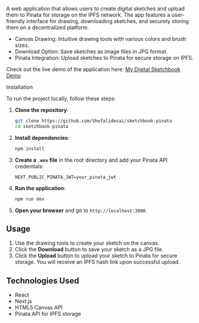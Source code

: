 A web application that allows users to create digital sketches and upload them to Pinata for storage on the IPFS network. The app features a user-friendly interface for drawing, downloading sketches, and securely storing them on a decentralized platform.


- Canvas Drawing: Intuitive drawing tools with various colors and brush sizes.
- Download Option: Save sketches as image files in JPG format.
- Pinata Integration: Upload sketches to Pinata for secure storage on IPFS.

Check out the live demo of the application here: [My Digital Sketchbook Demo](#)

Installation

To run the project locally, follow these steps:

1. **Clone the repository**:

   ```bash
   git clone https://github.com/Shefalidesai/sketchbook-pinata
   cd sketchbook-pinata
   ```

2. **Install dependencies**:

   ```bash
   npm install
   ```

3. **Create a `.env` file** in the root directory and add your Pinata API credentials:

   ```plaintext
   NEXT_PUBLIC_PINATA_JWT=your_pinata_jwt
   ```

4. **Run the application**:

   ```bash
   npm run dev
   ```

5. **Open your browser** and go to `http://localhost:3000`.

## Usage

1. Use the drawing tools to create your sketch on the canvas.
2. Click the **Download** button to save your sketch as a JPG file.
3. Click the **Upload** button to upload your sketch to Pinata for secure storage. You will receive an IPFS hash link upon successful upload.

## Technologies Used

- React
- Next.js
- HTML5 Canvas API
- Pinata API for IPFS storage